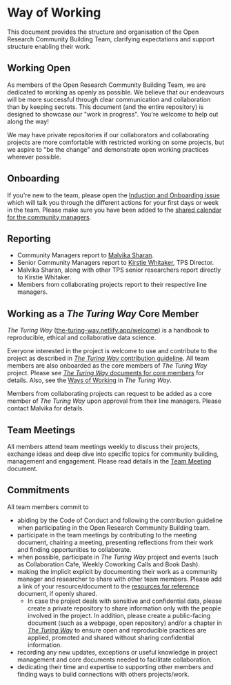 # Way of Working

This document provides the structure and organisation of the Open Research Community Building Team, clarifying expectations and support structure enabling their work.

## Working Open

As members of the Open Research Community Building Team, we are dedicated to working as openly as possible. 
We believe that our endeavours will be more successful through clear communication and collaboration than by keeping secrets. 
This document (and the entire repository) is designed to showcase our "work in progress". 
You're welcome to help out along the way!

We may have private repositories if our collaborators and collaborating projects are more comfortable with restricted working on some projects, but we aspire to "be the change" and demonstrate open working practices wherever possible.

## Onboarding

If you're new to the team, please open the [Induction and Onboarding issue](https://github.com/alan-turing-institute/community-manager-team/issues/new/choose) which will talk you through the different actions for your first days or week in the team.
Please make sure you have been added to the [shared calendar for the community managers](https://calendar.google.com/calendar/u/0?cid=cGtlazVnc2xkcjlwYWRhNjc4MTJyaGtiaW9AZ3JvdXAuY2FsZW5kYXIuZ29vZ2xlLmNvbQ).

## Reporting

- Community Managers report to [Malvika Sharan](https://www.turing.ac.uk/people/researchers/malvika-sharan).
- Senior Community Managers report to [Kirstie Whitaker](https://www.turing.ac.uk/people/researchers/kirstie-whitaker), TPS Director.
- Malvika Sharan, along with other TPS senior researchers report directly to Kirstie Whitaker.
- Members from collaborating projects report to their respective line managers.

## Working as a *The Turing Way* Core Member

*The Turing Way* ([the-turing-way.netlify.app/welcome](https://the-turing-way.netlify.app/welcome)) is a handbook to reproducible, ethical and collaborative data science.

Everyone interested in the project is welcome to use and contribute to the project as described in [*The Turing Way* contribution guideline](https://github.com/alan-turing-institute/the-turing-way/blob/main/CONTRIBUTING.md).
All team members are also onboarded as the core members of *The Turing Way* project.
Please see [*The Turing Way* documents for core members](../the-turing-way-core) for details.
Also, see the [Ways of Working](https://github.com/alan-turing-institute/the-turing-way/blob/main/ways_of_working.md) in *The Turing Way*.

Members from collaborating projects can request to be added as a core member of *The Turing Way* upon approval from their line managers.
Please contact Malvika for details.

## Team Meetings

All members attend team meetings weekly to discuss their projects, exchange ideas and deep dive into specific topics for community building, management and engagement.
Please read details in the [Team Meeting](./team-meetings.md) document.

## Commitments

All team members commit to
- abiding by the Code of Conduct and following the contribution guideline when participating in the Open Research Community Building team.
- participate in the team meetings by contributing to the meeting document, chairing a meeting, presenting reflections from their work and finding opportunities to collaborate.
- when possible, participate in *The Turing Way* project and events (such as Collaboration Cafe, Weekly Coworking Calls and Book Dash).
- making the implicit explicit by documenting their work as a community manager and researcher to share with other team members. Please add a link of your resource/document to the [resources for reference](./resources-for-reference.md) document, if openly shared. 
  - In case the project deals with sensitive and confidential data, please create a private repository to share information only with the people involved in the project. In addition, please create a public-facing document (such as a webpage, open repository) and/or a chapter in [*The Turing Way*](https://github.com/alan-turing-institute/the-turing-way) to ensure open and reproducible practices are applied, promoted and shared without sharing confidential information.
- recording any new updates, exceptions or useful knowledge in project management and core documents needed to facilitate collaboration.
- dedicating their time and expertise to supporting other members and finding ways to build connections with others projects/work.


